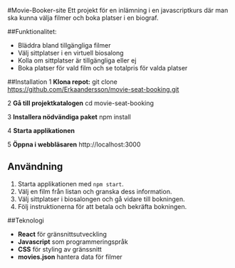#Movie-Booker-site
Ett projekt för en inlämning i en javascriptkurs där man ska kunna välja filmer och boka platser i en biograf. 

##Funktionalitet: 
- Bläddra bland tillgängliga filmer
- Välj sittplatser i en virtuell biosalong
- Kolla om sittplatser är tillgängliga eller ej
- Boka platser för vald film och se totalpris för valda platser

##Installation 
1 **Klona repot:**
   git clone https://github.com/Erkaandersson/movie-seat-booking.git
   
2 **Gå till projektkatalogen**
  cd movie-seat-booking
  
3 **Installera nödvändiga paket**
  npm install
  
4 **Starta applikationen** 

5 **Öppna i webbläsaren** 
  http://localhost:3000

## Användning
1. Starta applikationen med `npm start`.
2. Välj en film från listan och granska dess information.
3. Välj sittplatser i biosalongen och gå vidare till bokningen.
4. Följ instruktionerna för att betala och bekräfta bokningen.

##Teknologi 
- **React** för gränsnittsutveckling
- **Javascript** som programmeringspråk
- **CSS** för styling av gränssnitt
- **movies.json** hantera data för filmer
  


